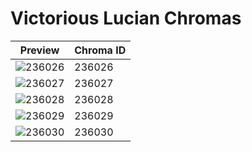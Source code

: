 # Victorious Lucian Chromas

| Preview | Chroma ID |
|---------|-----------|
| ![236026](https://raw.communitydragon.org/latest/plugins/rcp-be-lol-game-data/global/default/v1/champion-chroma-images/236/236026.png) | 236026 |
| ![236027](https://raw.communitydragon.org/latest/plugins/rcp-be-lol-game-data/global/default/v1/champion-chroma-images/236/236027.png) | 236027 |
| ![236028](https://raw.communitydragon.org/latest/plugins/rcp-be-lol-game-data/global/default/v1/champion-chroma-images/236/236028.png) | 236028 |
| ![236029](https://raw.communitydragon.org/latest/plugins/rcp-be-lol-game-data/global/default/v1/champion-chroma-images/236/236029.png) | 236029 |
| ![236030](https://raw.communitydragon.org/latest/plugins/rcp-be-lol-game-data/global/default/v1/champion-chroma-images/236/236030.png) | 236030 |